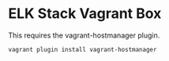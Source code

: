 # ELK Stack Vagrant Box

This requires the vagrant-hostmanager plugin.

`vagrant plugin install vagrant-hostmanager`
